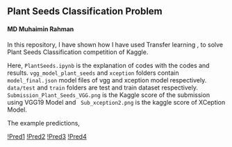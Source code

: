 ## Plant Seeds Classification Problem
#### MD Muhaimin Rahman
In this repository, I have shown how I have used Transfer learning , to solve Plant Seeds Classification competition of Kaggle.

Here, ```PlantSeeds.ipynb``` is the explanation of codes with the codes and results. ```vgg_model_plant_seeds``` and ```xception``` folders contain  ```model_final.json``` model files of vgg and xception model respectively. ```data/test``` and ```train``` folders are test and train dataset respectively. ```Submission_Plant_Seeds_VGG.png```  is the Kaggle score of the submission using VGG19 Model and ``` Sub_xception2.png``` is the kaggle score of XCeption Model.

The example predictions,

[!Pred1](pred1.png)
[!Pred2](pred2.png)
[!Pred3](pred3.png)
[!Pred4](pred4.png)
